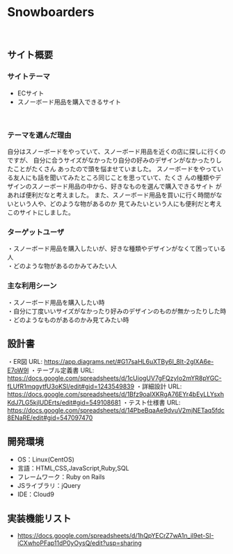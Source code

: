 # Snowboarders
​
## サイト概要
### サイトテーマ
- ECサイト
- スノーボード用品を購入できるサイト

​
### テーマを選んだ理由
自分はスノーボードをやっていて、スノーボード用品を近くの店に探しに行くのですが、
自分に合うサイズがなかったり自分の好みのデザインがなかったりしたことがたくさん
あったので頭を悩ませていました。
スノーボードをやっている友人にも話を聞いてみたところ同じことを思っていて、たくさ
んの種類やデザインのスノーボード用品の中から、好きなものを選んで購入できるサイト
があれば便利だなと考えました。
また、スノーボード用品を買いに行く時間がないという人や、どのような物があるのか
見てみたいという人にも便利だと考えこのサイトにしました。
​
### ターゲットユーザ
・スノーボード用品を購入したいが、好きな種類やデザインがなくて困っている人<br>
・どのような物があるのかみてみたい人
​
### 主な利用シーン
・スノーボード用品を購入したい時<br>
・自分に丁度いいサイズがなかったり好みのデザインのものが無かったりした時<br>
・どのようなものがあるのかみ見てみたい時
​
## 設計書
・ER図 URL: https://app.diagrams.net/#G17saHL6uXTBy6I_8It-2glXA6e-E7oW9l 
・テーブル定義書 URL: https://docs.google.com/spreadsheets/d/1cUiogUV7gFQzyIo2mYR8pYGC-fLUfR1mqgytfU3oKSI/edit#gid=1243549839 
・詳細設計 URL: https://docs.google.com/spreadsheets/d/1Bfz9oaIXKRgA76EYr4bEyLLYsxhKdJ7LG5kjlUDErts/edit#gid=549108681
・テスト仕様書 URL: https://docs.google.com/spreadsheets/d/14PbeBqaAe9dvuV2mjNETaq5fdc8ENaRE/edit#gid=547097470

## 開発環境
- OS：Linux(CentOS)
- 言語：HTML,CSS,JavaScript,Ruby,SQL
- フレームワーク：Ruby on Rails
- JSライブラリ：jQuery
- IDE：Cloud9

## 実装機能リスト
- https://docs.google.com/spreadsheets/d/1hQpYECrZ7wA1n_il9et-SI-iCXwhoPFap11dP0yOysQ/edit?usp=sharing